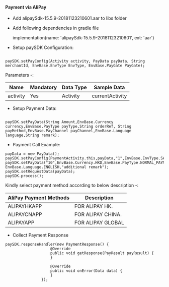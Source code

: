 
#### Payment via AliPay

* Add alipaySdk-15.5.9-20181123210601.aar  to libs folder

* Add following dependencies in gradle file

  implementation(name: 'alipaySdk-15.5.9-20181123210601', ext: 'aar')


* Setup paySDK Configuration:

```

paySDK.setPayConfig(Activity activity, PayData payData, String merchantId, EnvBase.EnvType EnvType, EnvBase.PayGate PayGate);

```


Parameters -:

Name | Mandatory | Data Type | Sample Data
--- | --- | --- | ---
activity | Yes | Activity | currentActivity



* Setup Payment Data:

```

paySDK.setPayData(String Amount,EnvBase.Currency currency,EnvBase.PayType payType,String orderRef, String payMethod,EnvBase.PayChannel payChannel,EnvBase.Language language,String remark);

```

       




* Payment Call Example:      

```
payData = new PayData();
paySDK.setPayConfig(PaymentActivity.this,payData,"1",EnvBase.EnvType.SANDBOX,EnvBase.PayGate.PAYDOLLAR);
paySDK.setPayData("10",EnvBase.Currency.HKD,EnvBase.PayType.NORMAL_PAYMENT,"abcde12345","ALIPAYAPP",EnvBase.PayChannel.DIRECT, EnvBase.Language.ENGLISH,"additional remark");
paySDK.setRequestData(payData);
paySDK.process();

```

Kindly select payment method according to below description -:

AliPay Payment Methods | Description
--- | --- 
ALIPAYHKAPP | FOR ALIPAY HK.
ALIPAYCNAPP | FOR ALIPAY CHINA. 
ALIPAYAPP | FOR ALIPAY GLOBAL


* Collect Payment Response
```
paySDK.responseHandler(new PaymentResponse() {
                    @Override
                    public void getResponse(PayResult payResult) {
                    }

                    @Override
                    public void onError(Data data) {
                    }
                });
  ```
